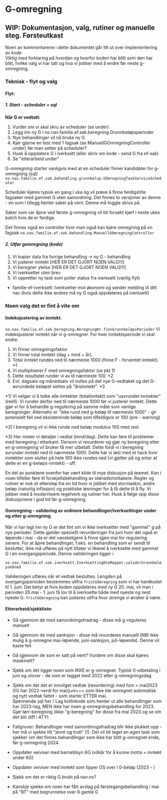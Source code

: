 # G-omregning 
## WIP: Dokumentasjon, valg, rutiner og manuelle steg. Førsteutkast 

Noen av kommentarene i dette dokumentet går litt ut over implementering av kode.  
Viktig med forklaring på hvordan og hvorfor koden har blitt som den har blitt, hvilke 
valg vi har tatt og hva vi jobber med å endre før neste g-omregning.   



### Teknisk - flyt og valg

#### Flyt: 

##### 1. Start - scheduler + sql

**Når G er vedtatt:** 
1. Vurder om vi skal skru av scheduler (se under) 
2. Legg inn ny G i no.nav.familie.ef.sak.beregning.Grunnbeløpsperioder
3. Nye behandlinger vil nå bruke ny G
4. Kjør gjerne en test med 1 fagsak (se ManuellGOmregningController under) før man setter på scheduler?
5. Husk å oppdatere G i iverksett (eller skriv om kode - send G fra ef-sak)
6. Se "etterarbeid under"

G-omregning starter vanligvis med at en scheduler finner kandidater for g-omregning (sql) 
`no.nav.familie.ef.sak.behandling.grunnbelop.GOmregningTaskServiceScheduler`

Scheduler kjøres typisk en gang i uka og vil prøve å finne ferdigstilte fagsaker med gammel G uten samordning.
Det finnes to versjoner av denne - en som i tillegg henter saker på vent. Denne må toggle skrus på. 

Saker som var åpne ved første g-omregning vil bli forsøkt kjørt i neste ukes batch hvis de er ferdige. 

Det finnes også en controller hvor man også kan kjøre omregning på _en_ fagsak
`no.nav.familie.ef.sak.behandling.ManuellGOmregningController`

##### 2. Utfør gomregning (kode)
1. Vi kopier data fra forrige behandling -> ny G - behandling
2. Vi justerer inntekt [HER ER DET GJORT NOEN VALG!!!]
3. Vi beregner ytelse [HER ER DET GJORT NOEN VALG!!!]
4. Vi iverksetter uten brev
5. Vi oppretter ny task som poller status fra iverksett (vanlig flyt)

* familie-ef-iverksett: Iverksetter mot økonomi og sender melding til ditt nav 
(hvis dette ikke endres må ny G også oppdateres på iverksett)

### Noen valg det er fint å vite om
#### Indeksjustering av inntekt.
`no.nav.familie.ef.sak.beregning.BeregningKt.finnGrunnbeløpsPerioder`
Vi indeksjusterer inntekt når vi g-omregner. For hver inntektsperiode vi skal endre:
1. Vi finner omregningsfaktor 
2. Vi finner total inntekt (dag + mnd + år). 
3. Total inntekt rundes ned til nærmeste 1000 (finne F - forventet inntekt). *1
4. Vi multipliserer F med omregningsfaktor (se pkt 1)
5. Dette resultatet runder vi av til nærmeste 100. *2
6. Evt. dagsats og månedsats vil nulles på det nye G-vedtaket og det G-avrundede beløpet settes på "årsinntekt". *3 

*1) Vi velger vi å tolke alle inntekter (totalinntekt) som "uavrundet inntekter" (reell).
Vi runder derfor ned til nærmeste 1000 før vi justerer inntekt.
Dette gjør vi for å behandle g-regulering på samme måte som vanlige beregninger.
Alternativ er "ikke rund ned g-beløp til nærmeste 1000" - gir potensielt feil ved
eksisterende beløp som tilfeldigvis er 100 (pre - warning)

*2) I beregning vil vi ikke runde ned beløp modulus 100 med rest. 

*3) Her mister vi detaljer i vedtal (mnd/dag). Dette kan føre til problemer med beregning i etterkant.
Dersom vi revurderer og gjør ny beregning etter en g-omregning vil bruker få mer utbetalt. Dette fordi vi i beregning avrunder inntekt ned til nærmeste 1000. 
Dette har vi løst med et hack hvor inntekter som slutter på hele 100 ikke rundes ned (vi gjetter på og antar at dette er en g-beløps-inntekt) - uff.

En del av punktene ovenfor har vært kilde til mye diskusjon på teamet. Kan i noen tilfeller føre til forskjellsbehandling av stønadsmottakere. 
Regler og rutiner er nok et etterslep fra en tid hvor vi jobbet med stormaskin, andre beløp (naturlig inflasjon) og praktiske løsninger for å få dette til å fly. 
Vi jobber med å modernisere regelverk og rutiner her. Husk å følge opp disse diskusjonene i god tid før g-omregning. 

#### Gomregning - validering av ordinere behandlinger/iverksettinger under og etter g-omregning

Når vi har lagt inn ny G er det fint om vi ikke iverksetter med "gammel" g på nye perioder. Dette gjelder spesiellt revurderinger fra juni hvor det også er løpende i mai - da er det vanskeligere å finne 
igjen mai for regulering senere. For at åpne behandlinger, f.eks. en behandling som er sendt til beslutter, ikke må utføres på nytt tillater vi likevel å iverksette med gammel G i en overgangsperiode. Denne valideringen ligger i

`no.nav.familie.ef.sak.iverksett.IverksettingDtoMapper.validerGrunnbeløpsmåned`

Valideringen utføres når et vedtak besluttes. Lengden på overgangsperioden bestemmes utifra `fristGOmregning` som vi har hardkodet til 1. juni. Det betyr at hvis koden oppdateres med ny G 20. mai, vil man i perioden 20.mai - 1. juni få lov til å iverksette både med nyeste og nest nyeste G. `fristGOmregning` kan justeres utifra hvor strenge vi ønsker å være.

#### Etterarbeid/sjekkliste:

* Gå igjennom de med samordningsfradrag - disse må g-reguleres manuelt

* Gå igjennom de med sanksjon - disse må revurderes manuelt 
(NB! ikke mulig å g-omregne mai-løpende, juni-sanksjon, juli-løpende). Denne vil kaste feil. 

* Gå igjennom de som er satt på vent? Vurdere om disse skal kjøres maskinelt? 

* Sjekk om det ligger noen som IKKE er g-omregnet. Typisk 0-utbetaling i juni og utover  - de som er tagget med 2022 etter g-omregningsdag

* Sjekk om det det er innvilget vedtak (revurdering) med fom > mai2023 OG har 2022-verdi for mai/juni+++ som ikke ble omregnet automatisk og nytt vedtak fattet - som starter ETTER mai.  
Spennende sql her / Lag kotlinkode som henter ut alle behandlinger som har 2023-tag, MEN ikke har noen g-omregningsbehandling for 2023. Gjør tørr-beregning (ikke "g-beregning" for disse fra mai 2023 og se om det blir diff i ATY)

* Fallgruver: Behandlinger med samordningsfradrag blir ikke plukket opp - her må vi sjekke litt "jevnt og trutt" (!). Det vil bli laget en egen task som sjekker om det finnes behandlinger som ikke har blitt g-omregnet enda, før g-omregning 2024.  

* Oppdater veiviser med barnetilsyn 6G (vilkår for å kunne motta = inntekt under 6G) 

* Oppdater veiviser med inntekt som tipper OS over i 0-beløp (2023 - )

* Sjekk om det er riktig G brukt på nav.no? 

* Kanskje sjekke om noen har fått avslag på førstegangsbehandling i mai på "BT" med begrunnelse over 6 gamle G 

